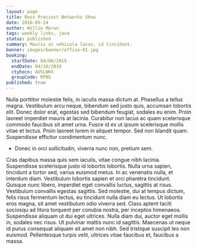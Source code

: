 ```yaml
---
layout: page
title: Ross Precinct Networks Show
date: 2016-05-24
author: Willie Moran
tags: weekly links, java
status: published
summary: Mauris at vehicula lacus, id tincidunt.
banner: images/banner/office-01.jpg
booking:
  startDate: 04/08/2019
  endDate: 04/10/2019
  ctyhocn: AUSLWHX
  groupCode: RPNS
published: true
---
```

Nulla porttitor molestie felis, in iaculis massa dictum at. Phasellus a tellus magna. Vestibulum arcu neque, bibendum sed justo quis, accumsan lobortis elit. Donec dolor erat, egestas sed bibendum feugiat, sodales eu enim. Proin laoreet imperdiet mauris at lacinia. Curabitur non lacus ac quam scelerisque commodo faucibus sit amet urna. Fusce id ex ut ipsum scelerisque mollis vitae et lectus. Proin laoreet lorem in aliquet tempor. Sed non blandit quam. Suspendisse efficitur condimentum nunc.

* Donec in orci sollicitudin, viverra nunc non, pretium sem.

Cras dapibus massa quis sem iaculis, vitae congue nibh lacinia. Suspendisse scelerisque justo id lobortis lobortis. Nulla urna sapien, tincidunt a tortor sed, varius euismod metus. In ac venenatis nulla, et interdum diam. Vestibulum lobortis sapien et orci pharetra tincidunt. Quisque nunc libero, imperdiet eget convallis luctus, sagittis at risus. Vestibulum convallis egestas sagittis.
Sed molestie, dui at tempus dictum, felis risus fermentum lectus, eu tincidunt nulla diam eu lectus. Ut lobortis eros magna, sit amet vestibulum odio viverra sed. Class aptent taciti sociosqu ad litora torquent per conubia nostra, per inceptos himenaeos. Suspendisse aliquam ut dui eget ultrices. Nulla diam dui, auctor eget mollis in, sodales nec risus. Ut pulvinar mattis nunc id sagittis. Maecenas ut neque id purus consequat aliquam sit amet non nibh. Sed tristique suscipit leo non euismod. Pellentesque turpis velit, ultrices vitae faucibus et, faucibus a massa.
